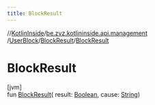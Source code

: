 ```yaml
---
title: BlockResult
---
```

//[KotlinInside](../../../../index.html)/[be.zvz.kotlininside.api.management](../../index.html)
/[UserBlock](../index.html)/[BlockResult](index.html)/[BlockResult](-block-result.html)

# BlockResult

[jvm]\
fun [BlockResult](-block-result.html)(
result: [Boolean](https://kotlinlang.org/api/latest/jvm/stdlib/kotlin/-boolean/index.html),
cause: [String](https://kotlinlang.org/api/latest/jvm/stdlib/kotlin/-string/index.html))




